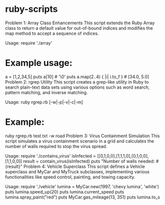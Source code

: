 # ruby-scripts
Problem 1: Array Class Enhancements
This script extends the Ruby Array class to return a default value for out-of-bound indices and modifies the map method to accept a sequence of indices.

Usage:
require './array'
# Example usage:
a = [1,2,34,5]
puts a[10] # '\0'
puts a.map(2..4) { |i| i.to_f } # [34.0, 5.0]
Problem 2: rgrep Utility
This script creates a grep-like utility in Ruby to search plain-text data sets using various options such as word search, pattern matching, and inverse matching.

Usage:
ruby rgrep.rb <filename> [-w|-p|-v|-c|-m] <pattern>
# Example:
ruby rgrep.rb test.txt -w road
Problem 3: Virus Containment Simulation
This script simulates a virus containment scenario in a grid and calculates the number of walls required to stop the virus spread.

Usage:
require './contains_virus'
isInfected = [[0,1,0,0],[1,1,1,0],[0,1,0,0],[1,1,0,0]]
result = contain_virus(isInfected)
puts "Number of walls needed: #{result}"
Problem 4: Vehicle Superclass
This script defines a Vehicle superclass and MyCar and MyTruck subclasses, implementing various functionalities like speed control, painting, and towing capacity.

Usage:
require './vehicle'
lumina = MyCar.new(1997, 'chevy lumina', 'white')
puts lumina.speed_up(20)
puts lumina.current_speed
puts lumina.spray_paint("red")
puts MyCar.gas_mileage(13, 351)
puts lumina.to_s
